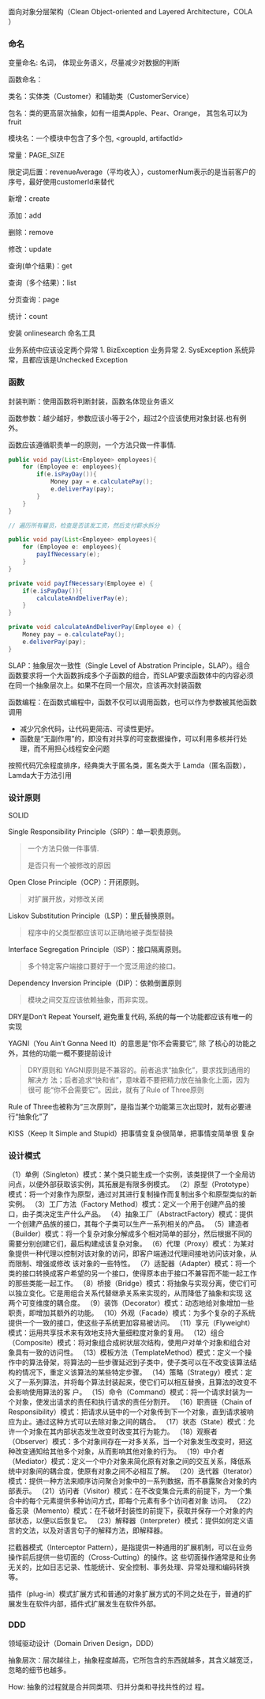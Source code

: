 面向对象分层架构（Clean Object-oriented and Layered Architecture，COLA ）

### 命名

变量命名: 名词， 体现业务语义，尽量减少对数据的判断

函数命名：

类名：实体类（Customer）和辅助类（CustomerService）

包名：类的更高层次抽象，如有一组类Apple、Pear、Orange， 其包名可以为fruit

模块名：一个模块中包含了多个包, <groupId, artifactId>

常量：PAGE_SIZE

限定词后置：revenueAverage（平均收入），customerNum表示的是当前客户的序号，最好使用customerId来替代

新增：create

添加：add

删除：remove

修改：update

查询(单个结果)：get

查询（多个结果）：list

分页查询：page

统计：count

安装 onlinesearch 命名工具



业务系统中应该设定两个异常 1. BizException 业务异常 2. SysException 系统异常，且都应该是Unchecked Exception

### 函数

封装判断：使用函数将判断封装，函数名体现业务语义

函数参数：越少越好，参数应该小等于2个，超过2个应该使用对象封装.也有例外。

函数应该遵循职责单一的原则，一个方法只做一件事情.

```java
public void pay(List<Employee> employees){
    for (Employee e: employees){
        if(e.isPayDay()){
            Money pay = e.calculatePay();
            e.deliverPay(pay);
        }
    }
}

// 遍历所有雇员，检查是否该发工资，然后支付薪水拆分

public void pay(List<Employee> employees){
    for (Employee e: employees){
    	payIfNecessary(e);
    }
}

private void payIfNecessary(Employee e) {
    if(e.isPayDay()){
    	calculateAndDeliverPay(e);
    }
}

private void calculateAndDeliverPay(Employee e) {
    Money pay = e.calculatePay();
    e.deliverPay(pay);
}
```

SLAP：抽象层次一致性（Single Level of Abstration Principle，SLAP）。组合函数要求将一个大函数拆成多个子函数的组合，而SLAP要求函数体中的内容必须在同一个抽象层次上。如果不在同一个层次，应该再次封装函数

函数编程：在函数式编程中，函数不仅可以调用函数，也可以作为参数被其他函数调用

- 减少冗余代码，让代码更简洁、可读性更好。
- 函数是“无副作用”的，即没有对共享的可变数据操作，可以利用多核并行处理，而不用担心线程安全问题

按照代码冗余程度排序，经典类大于匿名类，匿名类大于 Lamda（匿名函数），Lamda大于方法引用



### 设计原则

SOLID

Single Responsibility Principle（SRP）：单一职责原则。

> 一个方法只做一件事情. 
>
> 是否只有一个被修改的原因

Open Close Principle（OCP）：开闭原则。

> 对扩展开放，对修改关闭

Liskov Substitution Principle（LSP）：里氏替换原则。

> 程序中的父类型都应该可以正确地被子类型替换

Interface Segregation Principle（ISP）：接口隔离原则。

> 多个特定客户端接口要好于一个宽泛用途的接口。

Dependency Inversion Principle（DIP）：依赖倒置原则

> 模块之间交互应该依赖抽象，而非实现。



DRY是Don’t Repeat Yourself, 避免重复代码, 系统的每一个功能都应该有唯一的实现

YAGNI（You Ain’t Gonna Need It）的意思是“你不会需要它”, 除
了核心的功能之外，其他的功能一概不要提前设计

> DRY原则和
> YAGNI原则是不兼容的。前者追求“抽象化”，要求找到通用的解决方
> 法；后者追求“快和省”，意味着不要把精力放在抽象化上面，因为很可
> 能“你不会需要它”。因此，就有了Rule of Three原则

Rule of Three也被称为“三次原则”，是指当某个功能第三次出现时，就有必要进行“抽象化”了

KISS（Keep It Simple and Stupid）把事情变复杂很简单，把事情变简单很
复杂

### 设计模式

（1）单例（Singleton）模式：某个类只能生成一个实例，该类提供了一个全局访问点，以便外部获取该实例，其拓展是有限多例模式。
（2）原型（Prototype）模式：将一个对象作为原型，通过对其进行复制操作而复制出多个和原型类似的新实例。
（3）工厂方法（Factory Method）模式：定义一个用于创建产品的接口，由子类决定生产什么产品。
（4）抽象工厂（AbstractFactory）模式：提供一个创建产品族的接口，其每个子类可以生产一系列相关的产品。
（5）建造者（Builder）模式：将一个复杂对象分解成多个相对简单的部分，然后根据不同的需要分别创建它们，最后构建成该复杂对象。
（6）代理（Proxy）模式：为某对象提供一种代理以控制对该对象的访问，即客户端通过代理间接地访问该对象，从而限制、增强或修改
该对象的一些特性。
（7）适配器（Adapter）模式：将一个类的接口转换成客户希望的另一个接口，使得原本由于接口不兼容而不能一起工作的那些类能一起工作。
（8）桥接（Bridge）模式：将抽象与实现分离，使它们可以独立变化。它是用组合关系代替继承关系来实现的，从而降低了抽象和实现
这两个可变维度的耦合度。
（9）装饰（Decorator）模式：动态地给对象增加一些职责，即增加其额外的功能。
（10）外观（Facade）模式：为多个复杂的子系统提供一个一致的接口，使这些子系统更加容易被访问。
（11）享元（Flyweight）模式：运用共享技术来有效地支持大量细粒度对象的复用。
（12）组合（Composite）模式：将对象组合成树状层次结构，使用户对单个对象和组合对象具有一致的访问性。
（13）模板方法（TemplateMethod）模式：定义一个操作中的算法骨架，将算法的一些步骤延迟到子类中，使子类可以在不改变该算法结构的情况下，重定义该算法的某些特定步骤。
（14）策略（Strategy）模式：定义了一系列算法，并将每个算法封装起来，使它们可以相互替换，且算法的改变不会影响使用算法的客
户。
（15）命令（Command）模式：将一个请求封装为一个对象，使发出请求的责任和执行请求的责任分割开。
（16）职责链（Chain of Responsibility）模式：把请求从链中的一个对象传到下一个对象，直到请求被响应为止。通过这种方式可以去除对象之间的耦合。
（17）状态（State）模式：允许一个对象在其内部状态发生改变时改变其行为能力。
（18）观察者（Observer）模式：多个对象间存在一对多关系，当一个对象发生改变时，把这种改变通知给其他多个对象，从而影响其他对象的行为。
（19）中介者（Mediator）模式：定义一个中介对象来简化原有对象之间的交互关系，降低系统中对象间的耦合度，使原有对象之间不必相互了解。
（20）迭代器（Iterator）模式：提供一种方法来顺序访问聚合对象中的一系列数据，而不暴露聚合对象的内部表示。
（21）访问者（Visitor）模式：在不改变集合元素的前提下，为一个集合中的每个元素提供多种访问方式，即每个元素有多个访问者对象
访问。
（22）备忘录（Memento）模式：在不破坏封装性的前提下，获取并保存一个对象的内部状态，以便以后恢复它。
（23）解释器（Interpreter）模式：提供如何定义语言的文法，以及对语言句子的解释方法，即解释器。

拦截器模式（Interceptor Pattern），是指提供一种通用的扩展机制，可以在业务操作前后提供一些切面的（Cross-Cutting）的操作。这
些切面操作通常是和业务无关的，比如日志记录、性能统计、安全控制、事务处理、异常处理和编码转换等。

插件（plug-in）模式扩展方式和普通的对象扩展方式的不同之处在于，普通的扩展发生在软件内部，插件式扩展发生在软件外部。

### DDD

领域驱动设计（Domain Driven Design，DDD）



抽象层次：层次越往上，抽象程度越高，它所包含的东西就越多，其含义越宽泛，忽略的细节也越多。

How: 抽象的过程就是合并同类项、归并分类和寻找共性的过
程。

